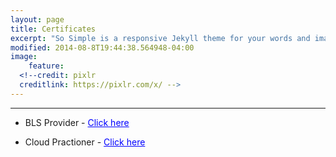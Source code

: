 ```yaml
---
layout: page
title: Certificates
excerpt: "So Simple is a responsive Jekyll theme for your words and images."
modified: 2014-08-8T19:44:38.564948-04:00
image:
    feature:
  <!--credit: pixlr
  creditlink: https://pixlr.com/x/ -->
---
```


<!--Looking for a simple, responsive, theme for your Jekyll powered blog? Well look no further. Here be **So Simple Theme**, the follow up to [**Minimal Mistakes**](http://mmistakes.github.io/minimal-mistakes) --- by designer slash illustrator [Michael Rose](http://mademistakes.com).-->

<hr/>

* BLS Provider - <a style="color: blue" href="https://ecards.heart.org/api/relay/v1/ecard/getfullpdf?eCardUId=515C9474-6CDB-4371-B037-23C7BBC98E1E">Click here</a>

* Cloud Practioner - <a style="color: blue" href="https://www.certmetrics.com/amazon/public/badge.aspx?i=9&t=c&d=2019-11-21&ci=AWS01132629">Click here</a>
